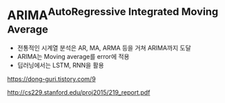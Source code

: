 # ARIMA<sup>AutoRegressive Integrated Moving Average</sup>

- 전통적인 시계열 분석은 AR, MA, ARMA 등을 거쳐 ARIMA까지 도달
- ARIMA는 Moving average를 error에 적용
- 딥러닝에서는 LSTM, RNN을 활용

https://dong-guri.tistory.com/9

http://cs229.stanford.edu/proj2015/219_report.pdf

